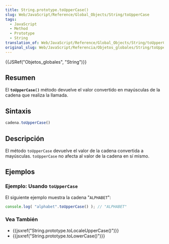 ```yaml
---
title: String.prototype.toUpperCase()
slug: Web/JavaScript/Reference/Global_Objects/String/toUpperCase
tags:
  - JavaScript
  - Method
  - Prototype
  - String
translation_of: Web/JavaScript/Reference/Global_Objects/String/toUpperCase
original_slug: Web/JavaScript/Referencia/Objetos_globales/String/toUpperCase
---
```

{{JSRef("Objetos_globales", "String")}}

## Resumen

El **`toUpperCase()`** método devuelve el valor convertido en mayúsculas de la cadena que realiza la llamada.

## Sintaxis

```js
cadena.toUpperCase()
```

## Descripción

El método `toUpperCase` devuelve el valor de la cadena convertida a mayúsculas. `toUpperCase` no afecta al valor de la cadena en sí mismo.

## Ejemplos

### Ejemplo: Usando `toUpperCase`

El siguiente ejemplo muestra la cadena "`ALPHABET`":

```js
console.log( "alphabet".toUpperCase() ); // "ALPHABET"
```

### Vea También

- {{jsxref("String.prototype.toLocaleUpperCase()")}}
- {{jsxref("String.prototype.toLowerCase()")}}
